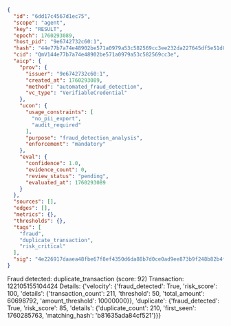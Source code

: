 ```json
{
  "id": "6dd17c4567d1ec75",
  "scope": "agent",
  "key": "RESULT",
  "epoch": 1760293089,
  "host_pid": "9e6742732c60:1",
  "hash": "44e77b7a74e48902be571a0979a53c582569cc3ee232da227645df5e51d8be43",
  "cid": "QmV144e77b7a74e48902be571a0979a53c582569cc3e",
  "aicp": {
    "prov": {
      "issuer": "9e6742732c60:1",
      "created_at": 1760293089,
      "method": "automated_fraud_detection",
      "vc_type": "VerifiableCredential"
    },
    "ucon": {
      "usage_constraints": [
        "no_pii_export",
        "audit_required"
      ],
      "purpose": "fraud_detection_analysis",
      "enforcement": "mandatory"
    },
    "eval": {
      "confidence": 1.0,
      "evidence_count": 0,
      "review_status": "pending",
      "evaluated_at": 1760293089
    }
  },
  "sources": [],
  "edges": [],
  "metrics": {},
  "thresholds": {},
  "tags": [
    "fraud",
    "duplicate_transaction",
    "risk_critical"
  ],
  "sig": "4e226917daaea48fbe67f8ef4350d6da88b7d0ce0ad9ee873b9f248b82b4f772"
}
```

Fraud detected: duplicate_transaction (score: 92)
Transaction: 122105155104424
Details: {'velocity': {'fraud_detected': True, 'risk_score': 100, 'details': {'transaction_count': 211, 'threshold': 50, 'total_amount': 60698792, 'amount_threshold': 10000000}}, 'duplicate': {'fraud_detected': True, 'risk_score': 85, 'details': {'duplicate_count': 210, 'first_seen': 1760285763, 'matching_hash': 'b81635ada84cf521'}}}